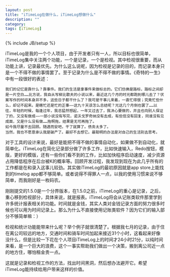 ```yaml
---
layout: post
title: "iTimeLog在做什么，iTimeLog想做什么"
description: ""
category: 
tags: [iTimeLog]
---
```

{% include JB/setup %}

iTimeLog是我的一个个人项目，由于开发者只有一人，所以目标也很简单，iTimeLog集中关注两个功能，一个是记录，一个是检视。其中检视很重要，而从功能上讲，记录最优先。为什么这么说呢，因为检视是记录的目的，而记录本身只是一个不得不做的事情罢了。至于记录为什么是不得不做的事情。《奇特的一生》中有一段很好的表述：

	我们的记忆是靠什么？靠事件。我们的生活是拿事件来做标志的。它们仿佛是路标，路标之间却是一片空白……比方说，我自从写柳比歇夫的小说以来，最近这几个月的时光都跑到哪儿去了？伏案写作的时间本身并不多，这些日子都干什么了？我可是干事儿来着，一直忙得很；究竟忙些什么，却记不起来。是瞎忙还是忙的正事——这九十天该怎么总结呢？光这几个月倒也罢了……以往，年轻的时候，每逢过年，我总猛然想起，一年又过去了，我决心要做的，并且也向别人保证了的，又没有做成——一部小说没有写完，诺沃戈罗奇纳没有去成，有些信没有回复，同谁没有见成面，又是什么没有做……拖啊拖，结果是无可再拖了。   
	如今我尽量不去回顾。随遇而安吧，干了就算了。债务太多了。   
	当然，我也不愿意承认我是破产了。最好不去想它。最聪明的办法是对自己的生活别去思考。    

对于工具的设计来说，最好是能把不得不做的事情自动化，如果做不到自动化，就简单化。iTimeLog在简化记录部分做了许多工作，比如快速输入，Redo按钮，模版，更好的模版，还有一些你们看不到的工作，比如加快程序启动速度，减少资源占用降低程序在后台被K的概率等。回顾开发过程，我发现到现在为此几乎所有的工作都是在和录入这事儿较劲。其实做iTimeLog的最初原因就是app store上能找到的timelog app都不够简单。或者说得不得罪人一点，以我的使用习惯来说不够简单，而我刚好是一枚码农。

刚刚提交的1.5.0是一个分界版本，在1.5.0之前，iTimeLog的重心是记录，之后，重心移到检视部分，具体来说，就是报表。iTimeLog将会从记账类软件那里学到许多统计报表相关的功能。时间就是金钱，其实人类对金钱记录方面的努力很多时候也可以用为时间记录上。那么为什么不直接使用记账类软件？因为它们的输入部分不够简单嘛：）

检视和统计功能能带来什么呢？举个例子就很清楚了。根据我七月的记录，由于住在离公司较远的地方，交通时间和骑车时间加起来接近31个小时，这看起来好像没什么，但是比较一下花在个人项目iTimeLog上的时间才24小时21分，以纯时间来看，是一个巨大的浪费，这个一事实帮助我们做出一个决策，搬到离公司近一点的地方住，哪怕租金贵一点。

这就是记录和检视工作的方法，找出时间黑洞，然后想办法避开它。希望iTimeLog能持续给用户带来这样的价值。
